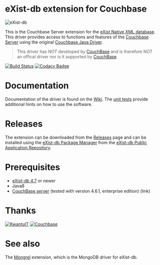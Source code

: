 # eXist-db extension for Couchbase

![eXist-db](http://exist-db.org/exist/apps/homepage/resources/img/existdb.gif)

This is the Couchbase Server extension for the [eXist Native XML database](http://www.exist-db.org). This driver provides access to functions and features of the [Couchbase Server](http://www.couchbase.com) using the original [Couchbase Java Driver](https://github.com/couchbase/couchbase-java-client).

> This driver has *NOT* developed by [CouchBase](https://www.couchbase.com) and is therefore NOT an offical driver nor is it supported by [CouchBase](https://www.couchbase.com).

[![Build Status](https://travis-ci.com/weXsol/Couchbase.svg?branch=master)](https://travis-ci.com/weXsol/Couchbase) [![Codacy Badge](https://api.codacy.com/project/badge/Grade/8b55803637bf453f9a289b9ab73e1e76)](https://www.codacy.com/app/dannes/Couchbase?utm_source=github.com&amp;utm_medium=referral&amp;utm_content=weXsol/Couchbase&amp;utm_campaign=Badge_Grade) 
        
# Documentation 

Documentation of the driver is found on the [Wiki](../../wiki). The [unit tests](../../tree/master/java/test/src/org/exist/couchbase/test/xquery) provide additional hints on how to use the software.

# Releases

The extension can be downloaded from the [Releases](../../releases) page and can be installed using the [eXist-db Package Manager](http://www.exist-db.org/exist/apps/doc/dashboard.xml) from the [eXist-db Public Application Repository](http://exist-db.org/exist/apps/public-repo/index.html).

# Prerequisites

- [eXist-db 4.7](http://www.exist-db.org) or newer 
- Java8
- [CouchBase server](https://www.couchbase.com/downloads) (tested with version 4.6.1, enterprise edition) (link)


# Thanks

[![KwantuIT](http://static1.squarespace.com/static/5555daace4b0bd68287c4b64/t/5555de47e4b009369bb56958/1436367788205/?format=150w)](http://kwantu.net)  [![Couchbase](https://upload.wikimedia.org/wikipedia/en/thumb/5/52/CouchbaseLogo.svg/320px-CouchbaseLogo.svg.png)](https://www.couchbase.com)

# See also

The [Mongrel](https://github.com/weXsol/Mongrel) extension, which is the MongoDB driver for eXist-db.
